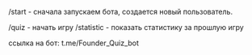 /start - сначала запускаем бота, создается новый пользователь.

/quiz - начать игру
/statistic - показать статистику за прошлую игру


ссылка на бот:
t.me/Founder_Quiz_bot

